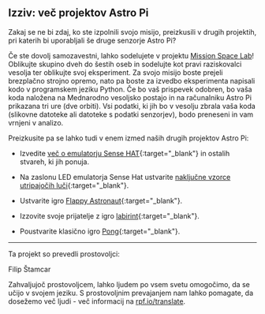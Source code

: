## Izziv: več projektov Astro Pi

Zakaj se ne bi zdaj, ko ste izpolnili svojo misijo, preizkusili v drugih projektih, pri katerih bi uporabljali še druge senzorje Astro Pi?

Če ste dovolj samozavestni, lahko sodelujete v projektu [Mission Space Lab](https://astro-pi.org/missions/space-lab/)! Oblikujte skupino dveh do šestih oseb in sodelujte kot pravi raziskovalci vesolja ter oblikujte svoj eksperiment. Za svojo misijo boste prejeli brezplačno strojno opremo, nato pa boste za izvedbo eksperimenta napisali kodo v programskem jeziku Python. Če bo vaš prispevek odobren, bo vaša koda naložena na Mednarodno vesoljsko postajo in na računalniku Astro Pi prikazana tri ure (dve orbiti). Vsi podatki, ki jih bo v vesolju zbrala vaša koda (slikovne datoteke ali datoteke s podatki senzorjev), bodo preneseni in vam vrnjeni v analizo.

Preizkusite pa se lahko tudi v enem izmed naših drugih projektov Astro Pi:

+ Izvedite [več o emulatorju Sense HAT](https://projects.raspberrypi.org/sl-SI/projects/getting-started-with-the-sense-hat){:target="_blank"} in ostalih stvareh, ki jih ponuja.

+ Na zaslonu LED emulatorja Sense Hat ustvarite [naključne vzorce utripajočih luči](https://projects.raspberrypi.org/sl-SI/projects/sense-hat-random-sparkles){:target="_blank"}.

+ Ustvarite igro [Flappy Astronaut](https://projects.raspberrypi.org/sl-SI/projects/flappy-astronaut){:target="_blank"}.

+ Izzovite svoje prijatelje z igro [labirint](https://projects.raspberrypi.org/sl-SI/projects/sense-hat-marble-maze){:target="_blank"}.

+ Poustvarite klasično igro [Pong](https://projects.raspberrypi.org/sl-SI/projects/sense-hat-pong){:target="_blank"}.

***
Ta projekt so prevedli prostovoljci:

Filip Štamcar

Zahvaljujoč prostovoljcem, lahko ljudem po vsem svetu omogočimo, da se učijo v svojem jeziku. S prostovoljnim prevajanjem nam lahko pomagate, da dosežemo več ljudi - več informacij na [rpf.io/translate](https://rpf.io/translate).
